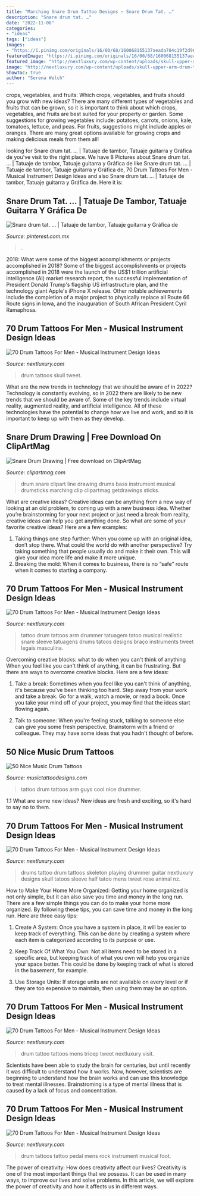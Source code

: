 ```yaml
---
title: "Marching Snare Drum Tattoo Designs ~ Snare Drum Tat. …"
description: "Snare drum tat. …"
date: "2022-11-08"
categories:
- "ideas"
tags: ["ideas"]
images:
- "https://i.pinimg.com/originals/16/00/68/160068155137aeada784c19f2d96e542.jpg"
featuredImage: "https://i.pinimg.com/originals/16/00/68/160068155137aeada784c19f2d96e542.jpg"
featured_image: "http://nextluxury.com/wp-content/uploads/skull-upper-arm-drum-tattoos-for-guys.jpg"
image: "http://nextluxury.com/wp-content/uploads/skull-upper-arm-drum-tattoos-for-guys.jpg"
ShowToc: true
author: "Serena Welch"
---
```



crops, vegetables, and fruits: Which crops, vegetables, and fruits should you grow with new ideas?
There are many different types of vegetables and fruits that can be grown, so it is important to think about which crops, vegetables, and fruits are best suited for your property or garden. Some suggestions for growing vegetables include: potatoes, carrots, onions, kale, tomatoes, lettuce, and peas. For fruits, suggestions might include apples or oranges. There are many great options available for growing crops and making delicious meals from them all!

	

		
looking for Snare drum tat. … | Tatuaje de tambor, Tatuaje guitarra y Gráfica de you've visit to the right place. We have 8 Pictures about Snare drum tat. … | Tatuaje de tambor, Tatuaje guitarra y Gráfica de like Snare drum tat. … | Tatuaje de tambor, Tatuaje guitarra y Gráfica de, 70 Drum Tattoos For Men - Musical Instrument Design Ideas and also Snare drum tat. … | Tatuaje de tambor, Tatuaje guitarra y Gráfica de. Here it is:
		
    
## Snare Drum Tat. … | Tatuaje De Tambor, Tatuaje Guitarra Y Gráfica De

<img loading=lazy src="https://i.pinimg.com/originals/16/00/68/160068155137aeada784c19f2d96e542.jpg" onerror="this.onerror=null;this.src='https://tse2.mm.bing.net/th?id=OIP.n5UisTGUDrd3Coz4HojqGAHaHa&amp;pid=15.1';" alt="Snare drum tat. … | Tatuaje de tambor, Tatuaje guitarra y Gráfica de">

_Source: pinterest.com.mx_

>. 

	

2018: What were some of the biggest accomplishments or projects accomplished in 2018?
Some of the biggest accomplishments or projects accomplished in 2018 were the launch of the US$1 trillion artificial intelligence (AI) market research report, the successful implementation of President Donald Trump's flagship US infrastructure plan, and the technology giant Apple's iPhone X release. Other notable achievements include the completion of a major project to physically replace all Route 66 Route signs in Iowa, and the inauguration of South African President Cyril Ramaphosa.

    
## 70 Drum Tattoos For Men - Musical Instrument Design Ideas

<img loading=lazy src="http://nextluxury.com/wp-content/uploads/skull-upper-arm-drum-tattoos-for-guys.jpg" onerror="this.onerror=null;this.src='https://tse1.mm.bing.net/th?id=OIP.meR79T1jU2DoiWh2MVhz4gHaHa&amp;pid=15.1';" alt="70 Drum Tattoos For Men - Musical Instrument Design Ideas">

_Source: nextluxury.com_

>drum tattoos skull tweet. 

	

What are the new trends in technology that we should be aware of in 2022?
Technology is constantly evolving, so in 2022 there are likely to be new trends that we should be aware of. Some of the key trends include virtual reality, augmented reality, and artificial intelligence. All of these technologies have the potential to change how we live and work, and so it is important to keep up with them as they develop.

    
## Snare Drum Drawing | Free Download On ClipArtMag

<img loading=lazy src="http://clipartmag.com/image/snare-drum-drawing-34.jpg" onerror="this.onerror=null;this.src='https://tse2.mm.bing.net/th?id=OIP.AEEJ4QAbSFO4jJF_E2bANAHaHa&amp;pid=15.1';" alt="Snare Drum Drawing | Free download on ClipArtMag">

_Source: clipartmag.com_

>drum snare clipart line drawing drums bass instrument musical drumsticks marching clip clipartmag getdrawings sticks. 

	

What are creative ideas?
Creative ideas can be anything from a new way of looking at an old problem, to coming up with a new business idea. Whether you’re brainstorming for your next project or just need a break from reality, creative ideas can help you get anything done. So what are some of your favorite creative ideas? Here are a few examples: 
1) Taking things one step further: When you come up with an original idea, don’t stop there. What could the world do with another perspective? Try taking something that people usually do and make it their own. This will give your idea more life and make it more unique. 
2) Breaking the mold: When it comes to business, there is no “safe” route when it comes to starting a company.

    
## 70 Drum Tattoos For Men - Musical Instrument Design Ideas

<img loading=lazy src="http://nextluxury.com/wp-content/uploads/realistic-male-tattoos-of-drums-on-arm.jpg" onerror="this.onerror=null;this.src='https://tse1.mm.bing.net/th?id=OIP.zUeSJxx0t6t4ZIKprQnhSwHaHa&amp;pid=15.1';" alt="70 Drum Tattoos For Men - Musical Instrument Design Ideas">

_Source: nextluxury.com_

>tattoo drum tattoos arm drummer tatuagem tatoo musical realistic snare sleeve tatuagens drums tatoos designs braço instruments tweet legais masculina. 

	

Overcoming creative blocks: what to do when you can't think of anything
When you feel like you can't think of anything, it can be frustrating. But there are ways to overcome creative blocks. Here are a few ideas: 
1. Take a break: Sometimes when you feel like you can't think of anything, it's because you've been thinking too hard. Step away from your work and take a break. Go for a walk, watch a movie, or read a book. Once you take your mind off of your project, you may find that the ideas start flowing again.

2. Talk to someone: When you're feeling stuck, talking to someone else can give you some fresh perspective. Brainstorm with a friend or colleague. They may have some ideas that you hadn't thought of before.


    
## 50 Nice Music Drum Tattoos

<img loading=lazy src="http://www.musictattoodesigns.com/wp-content/uploads/2016/12/Cool-Drum-Set-Guys-Arm-Tattoo-With-Old-School-Style-600x600.jpg" onerror="this.onerror=null;this.src='https://tse4.mm.bing.net/th?id=OIP.RNLcftAJoj2rxk2VAnF5ygHaHa&amp;pid=15.1';" alt="50 Nice Music Drum Tattoos">

_Source: musictattoodesigns.com_

>tattoo drum tattoos arm guys cool nice drummer. 

	

1.1 What are some new ideas?
New ideas are fresh and exciting, so it's hard to say no to them.

    
## 70 Drum Tattoos For Men - Musical Instrument Design Ideas

<img loading=lazy src="http://nextluxury.com/wp-content/uploads/realistic-skeleton-playing-drums-mens-half-sleeve-tattoo.jpg" onerror="this.onerror=null;this.src='https://tse3.mm.bing.net/th?id=OIP.lkEmLIHinZ3Slky_SW4P7QHaLH&amp;pid=15.1';" alt="70 Drum Tattoos For Men - Musical Instrument Design Ideas">

_Source: nextluxury.com_

>drums tattoo drum tattoos skeleton playing drummer guitar nextluxury designs skull tatoos sleeve half tatoo mens tweet rose animal nz. 

	

How to Make Your Home More Organized: Getting your home organized is not only simple, but it can also save you time and money in the long run.
There are a few simple things you can do to make your home more organized. By following these tips, you can save time and money in the long run. Here are three easy tips:
1. Create A System: Once you have a system in place, it will be easier to keep track of everything. This can be done by creating a system where each item is categorized according to its purpose or use.

2. Keep Track Of What You Own: Not all items need to be stored in a specific area, but keeping track of what you own will help you organize your space better. This could be done by keeping track of what is stored in the basement, for example.

3. Use Storage Units: If storage units are not available on every level or if they are too expensive to maintain, then using them may be an option.

    
## 70 Drum Tattoos For Men - Musical Instrument Design Ideas

<img loading=lazy src="http://nextluxury.com/wp-content/uploads/small-blue-drum-mens-tricep-tattoo-ideas.jpg" onerror="this.onerror=null;this.src='https://tse4.mm.bing.net/th?id=OIP.57uKGqqFUSH0EFkmg5YSFwHaHa&amp;pid=15.1';" alt="70 Drum Tattoos For Men - Musical Instrument Design Ideas">

_Source: nextluxury.com_

>drum tattoo tattoos mens tricep tweet nextluxury visit. 

	

Scientists have been able to study the brain for centuries, but until recently it was difficult to understand how it works. Now, however, scientists are beginning to understand how the brain works and can use this knowledge to treat mental illnesses. Brainstroming is a type of mental illness that is caused by a lack of focus and concentration.

    
## 70 Drum Tattoos For Men - Musical Instrument Design Ideas

<img loading=lazy src="http://nextluxury.com/wp-content/uploads/drum-foot-pedal-mens-tattoo-on-foot.jpg" onerror="this.onerror=null;this.src='https://tse1.mm.bing.net/th?id=OIP.KUDeUxljcxoTghbnKwNaMQHaG9&amp;pid=15.1';" alt="70 Drum Tattoos For Men - Musical Instrument Design Ideas">

_Source: nextluxury.com_

>drum tattoos tattoo pedal mens rock instrument musical foot. 

	

The power of creativity: How does creativity affect our lives?
Creativity is one of the most important things that we possess. It can be used in many ways, to improve our lives and solve problems. In this article, we will explore the power of creativity and how it affects us in different ways.


